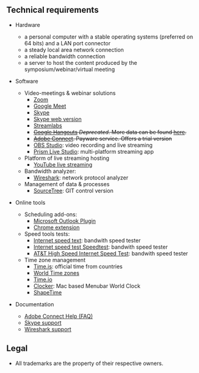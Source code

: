 ## Technical requirements ##

* Hardware
     - a personal computer with a stable operating systems (preferred on 64 bits) and a LAN port connector
     - a steady local area network connection
     - a reliable bandwidth connection
     - a server to host the content produced by the symposium/webinar/virtual meeting

* Software
     - Video-meetings & webinar solutions
          - [Zoom](https://www.zoom.us)
          - [Google Meet](https://meet.google.com)
          - [Skype](http://go.skype.com/windows.desktop.download)
          - [Skype web version](https://web.skype.com/)
          - [Streamlabs](https://streamlabs.com/)
          - ~~[Google Hangouts](https://hangouts.google.com/) _Deprecated_. More data can be found [here](https://www.theverge.com/2018/11/30/18120199/google-hangouts-consumers-2020-chat-app-shut-down).~~
          - ~~[Adobe Connect](https://www.adobe.com/products/adobeconnect.html). Payware service. Offers a trial version~~
          - [OBS Studio](https://obsproject.com): video recording and live streaming
          - [Prism Live Studio](https://prismlive.com/en_us/pcapp/): multi-platform streaming app
     - Platform of live streaming hosting
          - [YouTube live streaming](https://support.google.com/youtube/answer/2474026?hl=en)
     - Bandwidth analyzer:
          - [Wireshark](https://www.wireshark.org/#download): network protocol analyzer
     - Management of data & processes
          - [SourceTree](https://www.sourcetreeapp.com/): GIT control version

* Online tools
     - Scheduling add-ons:
          - [Microsoft Outlook Plugin](https://store.office.com/en-us/app.aspx?ui=en-US&rs=en-US&ad=US&assetid=WA104381712&appredirect=false)
          - [Chrome extension](https://chrome.google.com/webstore/detail/zoom-scheduler/kgjfgplpablkjnlkjmjdecgdpfankdle?hl=en&gl=US&authuser=1)
     - Speed tools tests:
          - [Internet speed text](https://fast.com/#): bandwith speed tester
          - [Internet speed test Speedtest](http://www.speedtest.net/): bandwith speed tester
          - [AT&T High Speed Internet Speed Test](http://speedtest.att.com/speedtest/): bandwith speed tester
     - Time zone management
          - [Time.is](https://time.is/es/): official time from countries
          - [World Time zones](https://everytimezone.com/)
          - [Time.io](https://timee.io/)
          - [Clocker](https://apps.apple.com/us/app/clocker/id1056643111?mt=12): Mac based Menubar World Clock
          - [ShapeTime](https://app.shapetime.ai/)
          
* Documentation
     - [Adobe Connect Help (FAQ)](https://helpx.adobe.com/adobe-connect/adobe-connect-mobile-help.html)
     - [Skype support](https://support.skype.com/en/skype/all/)
     - [Wireshark support](https://www.wireshark.org/docs/wsug_html_chunked/)
     
## Legal ##

* All trademarks are the property of their respective owners.